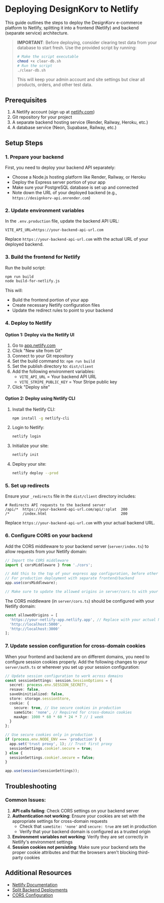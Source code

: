 # Deploying DesignKorv to Netlify

This guide outlines the steps to deploy the DesignKorv e-commerce platform to Netlify, splitting it into a frontend (Netlify) and backend (separate service) architecture.

> **IMPORTANT**: Before deploying, consider clearing test data from your database to start fresh. Use the provided script by running:
> ```bash
> # Make the script executable
> chmod +x clear-db.sh
> # Run the script
> ./clear-db.sh
> ```
> This will keep your admin account and site settings but clear all products, orders, and other test data.

## Prerequisites

1. A Netlify account (sign up at [netlify.com](https://netlify.com))
2. Git repository for your project
3. A separate backend hosting service (Render, Railway, Heroku, etc.)
4. A database service (Neon, Supabase, Railway, etc.)

## Setup Steps

### 1. Prepare your backend

First, you need to deploy your backend API separately:

- Choose a Node.js hosting platform like Render, Railway, or Heroku
- Deploy the Express server portion of your app
- Make sure your PostgreSQL database is set up and connected
- Note down the URL of your deployed backend (e.g., `https://designkorv-api.onrender.com`)

### 2. Update environment variables

In the `.env.production` file, update the backend API URL:

```
VITE_API_URL=https://your-backend-api-url.com
```

Replace `https://your-backend-api-url.com` with the actual URL of your deployed backend.

### 3. Build the frontend for Netlify

Run the build script:

```bash
npm run build
node build-for-netlify.js
```

This will:
- Build the frontend portion of your app
- Create necessary Netlify configuration files
- Update the redirect rules to point to your backend

### 4. Deploy to Netlify

#### Option 1: Deploy via the Netlify UI

1. Go to [app.netlify.com](https://app.netlify.com)
2. Click "New site from Git"
3. Connect to your Git repository
4. Set the build command to: `npm run build`
5. Set the publish directory to: `dist/client`
6. Add the following environment variables:
   - `VITE_API_URL` = Your backend API URL
   - `VITE_STRIPE_PUBLIC_KEY` = Your Stripe public key
7. Click "Deploy site"

#### Option 2: Deploy using Netlify CLI

1. Install the Netlify CLI:
   ```bash
   npm install -g netlify-cli
   ```

2. Login to Netlify:
   ```bash
   netlify login
   ```

3. Initialize your site:
   ```bash
   netlify init
   ```

4. Deploy your site:
   ```bash
   netlify deploy --prod
   ```

### 5. Set up redirects

Ensure your `_redirects` file in the `dist/client` directory includes:

```
# Redirects API requests to the backend server
/api/*  https://your-backend-api-url.com/api/:splat  200
/*      /index.html                                  200
```

Replace `https://your-backend-api-url.com` with your actual backend URL.

### 6. Configure CORS on your backend

Add the CORS middleware to your backend server (`server/index.ts`) to allow requests from your Netlify domain:

```typescript
// Import the CORS middleware
import { corsMiddleware } from './cors';

// Add this to the top of your express app configuration, before other middlewares
// For production deployment with separate frontend/backend
app.use(corsMiddleware);

// Make sure to update the allowed origins in server/cors.ts with your Netlify domain
```

The CORS middleware (in `server/cors.ts`) should be configured with your Netlify domain:

```typescript
const allowedOrigins = [
  'https://your-netlify-app.netlify.app', // Replace with your actual Netlify URL
  'http://localhost:5000',
  'http://localhost:3000'
];
```

### 7. Update session configuration for cross-domain cookies

When your frontend and backend are on different domains, you need to configure session cookies properly. Add the following changes to your `server/auth.ts` or wherever you set up your session configuration:

```typescript
// Update session configuration to work across domains
const sessionSettings: session.SessionOptions = {
  secret: process.env.SESSION_SECRET!,
  resave: false,
  saveUninitialized: false,
  store: storage.sessionStore,
  cookie: { 
    secure: true, // Use secure cookies in production
    sameSite: 'none', // Required for cross-domain cookies
    maxAge: 1000 * 60 * 60 * 24 * 7 // 1 week
  }
};

// Use secure cookies only in production
if (process.env.NODE_ENV === 'production') {
  app.set('trust proxy', 1); // Trust first proxy
  sessionSettings.cookie!.secure = true;
} else {
  sessionSettings.cookie!.secure = false;
}

app.use(session(sessionSettings));
```

## Troubleshooting

### Common Issues:

1. **API calls failing**: Check CORS settings on your backend server
2. **Authentication not working**: Ensure your cookies are set with the appropriate settings for cross-domain requests
   - Check that `sameSite: 'none'` and `secure: true` are set in production
   - Verify that your backend domain is configured as a trusted origin
3. **Environment variables not working**: Verify they are set correctly in Netlify's environment settings
4. **Session cookies not persisting**: Make sure your backend sets the proper cookie attributes and that the browsers aren't blocking third-party cookies

## Additional Resources

- [Netlify Documentation](https://docs.netlify.com/)
- [Split Backend Deployments](https://www.netlify.com/blog/2021/03/16/how-to-deploy-to-netlify-split-backend-and-frontend-deployment-without-monorepo/)
- [CORS Configuration](https://developer.mozilla.org/en-US/docs/Web/HTTP/CORS)